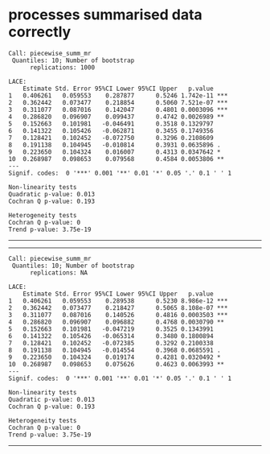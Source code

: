 # processes summarised data correctly

    Call: piecewise_summ_mr
     Quantiles: 10; Number of bootstrap
          replications: 1000
    
    LACE:
        Estimate Std. Error 95%CI Lower 95%CI Upper   p.value    
    1   0.406261   0.059553    0.287877      0.5246 1.742e-11 ***
    2   0.362442   0.073477    0.218854      0.5060 7.521e-07 ***
    3   0.311077   0.087016    0.142047      0.4801 0.0003096 ***
    4   0.286820   0.096907    0.099437      0.4742 0.0026989 ** 
    5   0.152663   0.101981   -0.046491      0.3518 0.1329797    
    6   0.141322   0.105426   -0.062871      0.3455 0.1749356    
    7   0.128421   0.102452   -0.072750      0.3296 0.2108609    
    8   0.191138   0.104945   -0.010814      0.3931 0.0635896 .  
    9   0.223650   0.104324    0.016007      0.4313 0.0347642 *  
    10  0.268987   0.098653    0.079568      0.4584 0.0053806 ** 
    ---
    Signif. codes:  0 '***' 0.001 '**' 0.01 '*' 0.05 '.' 0.1 ' ' 1
    
    Non-linearity tests
    Quadratic p-value: 0.013
    Cochran Q p-value: 0.193
    
    Heterogeneity tests
    Cochran Q p-value: 0
    Trend p-value: 3.75e-19

---

    

---

    Call: piecewise_summ_mr
     Quantiles: 10; Number of bootstrap
          replications: NA
    
    LACE:
        Estimate Std. Error 95%CI Lower 95%CI Upper   p.value    
    1   0.406261   0.059553    0.289538      0.5230 8.986e-12 ***
    2   0.362442   0.073477    0.218427      0.5065 8.108e-07 ***
    3   0.311077   0.087016    0.140526      0.4816 0.0003503 ***
    4   0.286820   0.096907    0.096882      0.4768 0.0030790 ** 
    5   0.152663   0.101981   -0.047219      0.3525 0.1343991    
    6   0.141322   0.105426   -0.065314      0.3480 0.1800894    
    7   0.128421   0.102452   -0.072385      0.3292 0.2100338    
    8   0.191138   0.104945   -0.014554      0.3968 0.0685591 .  
    9   0.223650   0.104324    0.019174      0.4281 0.0320492 *  
    10  0.268987   0.098653    0.075626      0.4623 0.0063993 ** 
    ---
    Signif. codes:  0 '***' 0.001 '**' 0.01 '*' 0.05 '.' 0.1 ' ' 1
    
    Non-linearity tests
    Quadratic p-value: 0.013
    Cochran Q p-value: 0.193
    
    Heterogeneity tests
    Cochran Q p-value: 0
    Trend p-value: 3.75e-19

---

    


